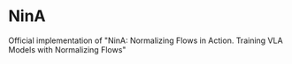 # NinA
Official implementation of "NinA: Normalizing Flows in Action. Training VLA Models with Normalizing Flows"
